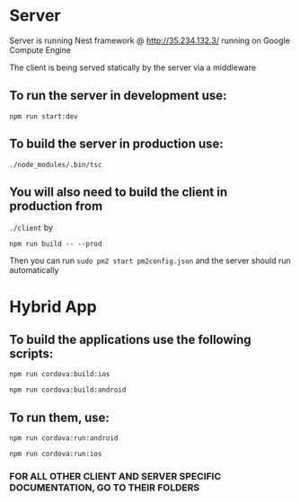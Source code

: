 # Server

Server is running Nest framework @ http://35.234.132.3/ running on Google Compute Engine

The client is being served statically by the server via a middleware

## To run the server in development use:

`npm run start:dev`

## To build the server in production use:

`./node_modules/.bin/tsc`

## You will also need to build the client in production from

`./client` by

`npm run build -- --prod`

Then you can run `sudo pm2 start pm2config.json` and the server should run automatically

# Hybrid App

## To build the applications use the following scripts:

`npm run cordova:build:ios`

`npm run cordova:build:android`

## To run them, use:

`npm run cordova:run:android`

`npm run cordova:run:ios`

### FOR ALL OTHER CLIENT AND SERVER SPECIFIC DOCUMENTATION, GO TO THEIR FOLDERS
